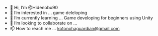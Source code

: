 - 👋 Hi, I’m @Hidenobu90
- 👀 I’m interested in ... game deleloping
- 🌱 I’m currently learning ... Game developing for beginners using Unity
- 💞️ I’m looking to collaborate on ...
- 📫 How to reach me ... kotonohaguardian@gmail.com

<!---
Hidenobu90/Hidenobu90 is a ✨ special ✨ repository because its `README.md` (this file) appears on your GitHub profile.
You can click the Preview link to take a look at your changes.
--->
